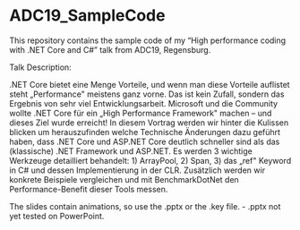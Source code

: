 # ADC19_SampleCode

This repository contains the sample code of my “High performance coding with .NET Core and C#” talk from ADC19, Regensburg.

Talk Description: 

.NET Core bietet eine Menge Vorteile, und wenn man diese Vorteile auflistet steht „Performance" meistens ganz vorne. Das ist kein Zufall, sondern das Ergebnis von sehr viel Entwicklungsarbeit. Microsoft und die Community wollte .NET Core für ein „High Performance Framework" machen – und dieses Ziel wurde erreicht! In diesem Vortrag werden wir hinter die Kulissen blicken um herauszufinden welche Technische Änderungen dazu geführt haben, dass .NET Core und ASP.NET Core deutlich schneller sind als das (klassische) .NET Framework und ASP.NET. 
Es werden 3 wichtige Werkzeuge detailliert behandelt: 1) ArrayPool, 2) Span, 3) das „ref" Keyword in C# und dessen Implementierung in der CLR. 
Zusätzlich werden wir konkrete Beispiele vergleichen und mit BenchmarkDotNet den Performance-Benefit dieser Tools messen. 

The slides contain animations, so use the .pptx or the .key file. - .pptx not yet tested on PowerPoint.
